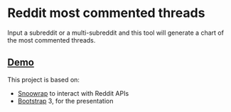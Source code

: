 # Reddit most commented threads
Input a subreddit or a multi-subreddit and this tool will generate a chart of the most commented threads.

## [Demo](https://timendum.github.io/reddit-commented-thread/)

This project is based on:

* [Snoowrap](https://github.com/not-an-aardvark/snoowrap) to interact with Reddit APIs
* [Bootstrap](http://getbootstrap.com/) 3, for the presentation
